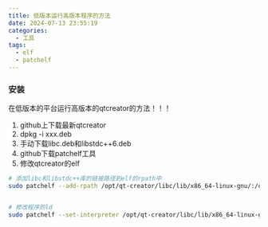 ```yaml
---
title: 低版本运行高版本程序的方法
date: 2024-07-13 23:55:19
categories:
  - 工具
tags:
  - elf
  - patchelf
---
```



### 安装

在低版本的平台运行高版本的qtcreator的方法！！！


1. github上下载最新qtcreator
2. dpkg -i xxx.deb
3. 手动下载libc.deb和libstdc++6.deb
4. github下载patchelf工具
5. 修改qtcreator的elf
```bash
# 添加libc和libstdc++库的链接路径到elf的rpath中
sudo patchelf --add-rpath /opt/qt-creator/libc/lib/x86_64-linux-gnu/:/opt/qt-creator/libstd/usr/lib/x86_64-linux-gnu/ qtcreator


# 修改程序的ld
sudo patchelf --set-interpreter /opt/qt-creator/libc/lib/x86_64-linux-gnu/ld-linux-x86-64.so.2  qtcreator
```